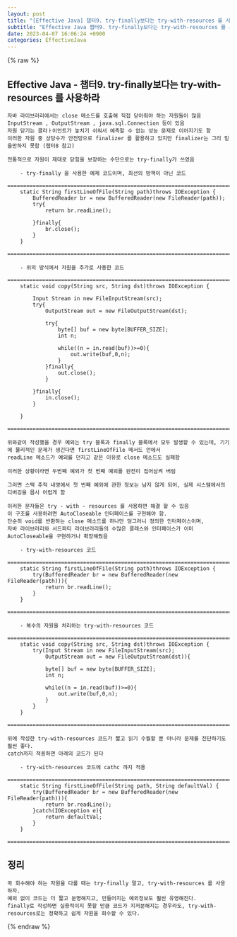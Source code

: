 ```yaml
---  
layout: post  
title: "[Effective Java] 챕터9. try-finally보다는 try-with-resources 를 사용하라"  
subtitle: "Effective Java 챕터9. try-finally보다는 try-with-resources 를 사용하라"  
date: 2023-04-07 16:06:24 +0900  
categories: EffectiveJava  
---  
```

{% raw %}  
## Effective Java - 챕터9. try-finally보다는 try-with-resources 를 사용하라  
  
	자바 라이브러리에서는 close 메소드를 호출해 직접 닫아줘야 하는 자원들이 많음  
	InputStream , OutputStream , java.sql.Connection 등이 있음  
	자원 닫기는 클라ㅏ이언트가 놓치기 쉬워서 예측할 수 없는 성능 문제로 이어지기도 함  
	이러한 자원 중 상당수가 안전망으로 finalizer 를 활용하고 있지만 finalizer는 그리 믿을만하지 못함 (챕터8 참고)  
  
	전통적으로 자원이 제대로 닫힘을 보장하는 수단으로는 try-finally가 쓰였음  
  
		- try-finally 을 사용한 예제 코드이며, 최선의 방책이 아닌 코드  
		=================================================================================================================  
		static String firstLineOfFile(String path)throws IOException {  
			BufferedReader br = new BufferedReader(new FileReader(path));  
			try{  
				return br.readLine();  
  
			}finally{  
				br.close();  
			}  
		}  
		=================================================================================================================  
  
		- 위의 방식에서 자원을 추가로 사용한 코드  
		=================================================================================================================  
		static void copy(String src, String dst)throws IOException {  
  
			Input Stream in new FileInputStream(src);  
			try{  
				OutputStream out = new FileOutputStream(dst);  
  
				try{  
					byte[] buf = new byte[BUFFER_SIZE];  
					int n;  
  
					while((n = in.read(buf))>=0){  
						out.write(buf,0,n);  
					}  
				}finally{  
					out.close();  
				}  
  
			}finally{  
				in.close();  
			}  
  
		}  
		=================================================================================================================  
  
	위와같이 작성했을 경우 예외는 try 블록과 finally 블록에서 모두 발생할 수 있는데, 기기에 물리적인 문제가 생긴다면 firstLineOfFile 메서드 안에서  
	readLine 메소드가 예외를 던지고 같은 이유로 close 메소드도 실패함  
  
	이러한 상황이라면 두번째 예외가 첫 번째 예외를 완전이 집어삼켜 버림  
  
	그러면 스택 추적 내영에서 첫 번째 예외에 관한 정보는 남지 않게 되어, 실제 시스템에서의 디버깅을 몹시 어렵게 함  
  
	이러한 문자들은 try - with - resources 를 사용하면 해결 할 수 있음  
	이 구조를 사용하려면 AutoCloseable 인터페이스를 구현해야 함.  
	단순히 void를 반환하는 close 메소드를 하나만 덩그러니 정의한 인터페이스이며,  
	자바 라이브러리와 서드파티 라이브러리들의 수많은 클래스와 인터페이스가 이미 AutoCloseable을 구현하거나 확장해줬음  
  
		- try-with-resources 코드  
		=================================================================================================================  
		static String firstLineOfFile(String path)throws IOException {  
			try(BufferedReader br = new BufferedReader(new FileReader(path))){  
				return br.readLine();  
			}  
		}  
		=================================================================================================================  
  
		- 복수의 자원을 처리하는 try-with-resources 코드  
		=================================================================================================================  
		static void copy(String src, String dst)throws IOException {  
			try(Input Stream in new FileInputStream(src);  
				OutputStream out = new FileOutputStream(dst)){  
  
				byte[] buf = new byte[BUFFER_SIZE];  
				int n;  
  
				while((n = in.read(buf))>=0){  
					out.write(buf,0,n);  
				}  
			}  
		}  
		=================================================================================================================  
  
	위에 작성한 try-with-resources 코드가 짧고 읽기 수월할 뿐 아니라 문제를 진단하기도 훨씬 좋다.  
	catch까지 적용하면 아래의 코드가 된다  
  
		- try-with-resources 코드에 cathc 까지 적용  
		=================================================================================================================  
		static String firstLineOfFile(String path, String defaultVal) {  
			try(BufferedReader br = new BufferedReader(new FileReader(path))){  
				return br.readLine();  
			}catch(IOException e){  
				return defaultVal;  
			}  
		}  
		=================================================================================================================  
  
## 정리  
	꼭 회수해야 하는 자원을 다룰 때는 try-finally 말고, try-with-resources 를 사용하자.  
	예외 없이 코드는 더 짧고 분명해지고, 만들어지는 예외정보도 훨씬 유영해진다.  
	finally로 작성하면 실용적이지 못할 만큼 코드가 지저분해지는 경우라도, try-with-resources로는 정확하고 쉽게 자원을 회수할 수 있다.  
{% endraw %}